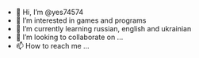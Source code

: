 - 👋 Hi, I’m @yes74574
- 👀 I’m interested in games and programs
- 🌱 I’m currently learning russian, english and ukrainian
- 💞️ I’m looking to collaborate on ...
- 📫 How to reach me ...

<!---
yes74574/yes74574 is a ✨ special ✨ repository because its `README.md` (this file) appears on your GitHub profile.
You can click the Preview link to take a look at your changes.
--->
